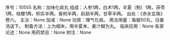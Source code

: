 序号：10555
名称：加味化痰丸
组成：人参1两，白术1两，半夏（制）1两，茯苓1两，桔梗1两，枳实半两，香附半两，前胡半两，甘草半两。
出处：《赤水玄珠》卷六。
主治：None
加减：None
功效：理气化痰。
用法用量：每服50丸，白姜汤送下。
制备方法：上为细末，用半夏末、姜汁糊为丸。
临床应用：None
各家论述：None
用药禁忌：None
附注：None
